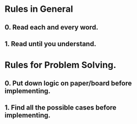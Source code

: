 # Rules in General
## 0. Read each and every word.
## 1. Read until you understand.

# Rules for Problem Solving.
## 0. Put down logic on paper/board before implementing.
## 1. Find all the possible cases before implementing.